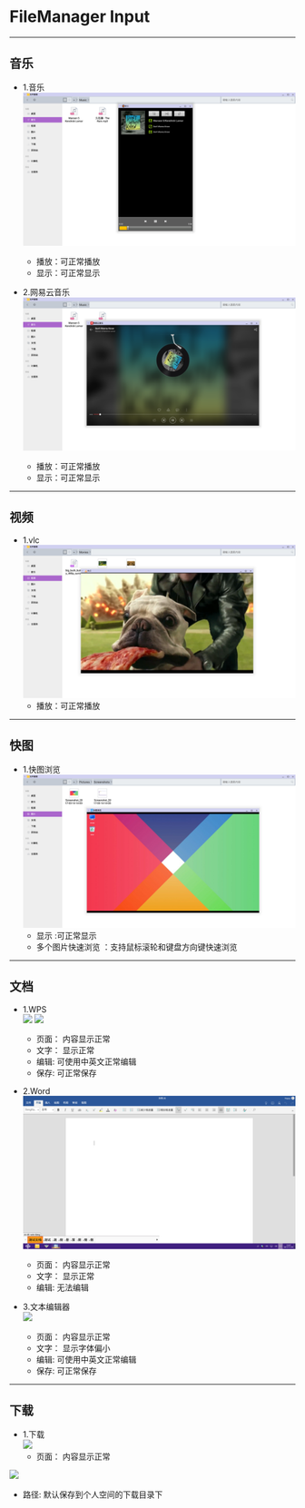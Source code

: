 # FileManager Input

***
## 音乐
- 1.音乐  
![](../pic/soft/播放音乐.png)
  - 播放：可正常播放
  - 显示：可正常显示
  

- 2.网易云音乐  
![](../pic/soft/播放音乐2.png) 
  - 播放：可正常播放
  - 显示：可正常显示
  

***
## 视频
- 1.vlc
![](../pic/soft/播放视频.png)
  - 播放：可正常播放
  

***
## 快图        
- 1.快图浏览
![](../pic/soft/快图浏览.png)
  - 显示 :可正常显示
  - 多个图片快速浏览 ：支持鼠标滚轮和键盘方向键快速浏览
  


***
## 文档
- 1.WPS  
![](../pic/soft/wps.png)
![](../pic/soft/wps_save.png)
  - 页面： 内容显示正常
  - 文字： 显示正常
  - 编辑: 可使用中英文正常编辑
  - 保存: 可正常保存
  

- 2.Word  
![](../pic/soft/Word.png)
  - 页面： 内容显示正常
  - 文字： 显示正常
  - 编辑: 无法编辑
  
- 3.文本编辑器  
![](../pic/soft/textEditor.png)
  - 页面： 内容显示正常
  - 文字： 显示字体偏小
  - 编辑: 可使用中英文正常编辑
  - 保存: 可正常保存      
  


***
## 下载
    
- 1.下载  
![](../pic/soft/download.png)
  - 页面： 内容显示正常  
  
![](../pic/soft/download_dir.png)   
  - 路径: 默认保存到个人空间的下载目录下
  
